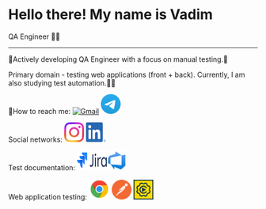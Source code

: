 # Hello there! My name is Vadim
QA Engineer 👨‍💻

---

🫸Actively developing QA Engineer with a focus on manual testing.🫷

Primary domain - testing web applications (front + back). Currently, I am also studying test automation.🦾🤖


📧How to reach me: <a href="https://mail.google.com/mail/?view=cm&fs=1&to=chester.kms@gmail.com"><img src="https://www.gstatic.com/images/branding/product/2x/gmail_48dp.png" alt="Gmail" width="45" height="45"></a>
<a href="https://t.me/Naumov94USA" target="_blank"><img src="images/Logo.png" alt="Telegram" width="40" height="40"></a>

Social networks: <a href="https://www.instagram.com/naumov94_" target="_blank"><img src="images/Instagram_Glyph_Gradient.png" alt="Instagram" width="40" height="40"></a>
<a href="https://www.linkedin.com/in/Naumov94" target="_blank"><img src="images/LI-In-Bug.png" alt="LinkedIn" width="40" height="40"></a>

Test documentation: <img src="images/logo-gradient-blue-jira.png" alt="Jira" width="60" height="40"><img src="images/Azure-Devops-Logo-Transparent.png" alt="Azure DevOps" width="40" height="40">

Web application testing: <img src="images/icons8-chrome-48.png" alt="Chrome DevTools" width="42" height="42">
<img src="images/icons8-postman-is-the-only-complete-api-development-environment-48.png" alt="Postman Logo" width="40" height="40">
<img src="images/soap.png" alt="SoapUI Logo" width="40" height="40">


